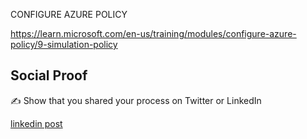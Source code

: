 CONFIGURE AZURE POLICY 


https://learn.microsoft.com/en-us/training/modules/configure-azure-policy/9-simulation-policy 




## Social Proof

✍️ Show that you shared your process on Twitter or LinkedIn

[linkedin post](https://www.linkedin.com/feed/update/urn:li:share:7036811796912951296/)
